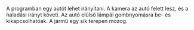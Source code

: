 A programban egy autót lehet irányítani. A kamera az autó felett lesz, és a haladási irányt követi.
Az autó elülső lámpái gombnyomásra be- és kikapcsolhatóak.
A jármű egy sík terepen mozog.
